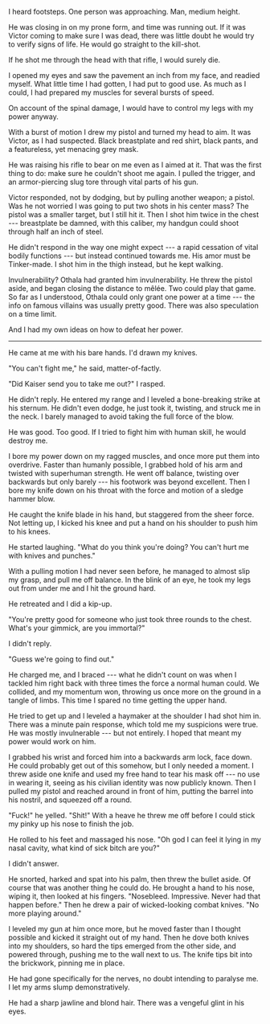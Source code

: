 I heard footsteps. One person was approaching. Man, medium height.

He was closing in on my prone form, and time was running out. If it was Victor coming to
make sure I was dead, there was little doubt he would try to verify signs of life. He would
go straight to the kill-shot.

If he shot me through the head with that rifle, I would surely die.

I opened my eyes and saw the pavement an inch from my face, and readied myself. What little time
I had gotten, I had put to good use. As much as I could, I had prepared my muscles for several bursts
of speed.

On account of the spinal damage, I would have to control my legs with my power anyway.

With a burst of motion I drew my pistol and turned my head to aim. It was Victor, as I had suspected.
Black breastplate and red shirt, black pants, and a featureless, yet menacing grey mask.

He was raising his rifle to bear on me even as I aimed at it. That was the first thing to do:
make sure he couldn't shoot me again. I pulled the trigger, and an armor-piercing slug tore through vital
parts of his gun.

Victor responded, not by dodging, but by pulling another weapon; a pistol. Was he not worried I was going to
put two shots in his center mass? The pistol was a smaller target, but I still hit it. Then I shot him
twice in the chest --- breastplate be damned, with this caliber, my handgun could shoot through half an inch of steel.

He didn't respond in the way one might expect --- a rapid cessation of vital bodily functions --- but
instead continued towards me. His amor must be Tinker-made. I shot him in the thigh instead, but he
kept walking.

Invulnerability? Othala had granted him invulnerability. He threw the pistol aside, and began closing
the distance to mêlée. Two could play that game. So far as I understood, Othala could only grant one
power at a time --- the info on famous villains was usually pretty good. There was also speculation on
a time limit.

And I had my own ideas on how to defeat her power.

----

He came at me with his bare hands. I'd drawn my knives.

"You can't fight me," he said, matter-of-factly.

"Did Kaiser send you to take me out?" I rasped.

He didn't reply. He entered my range and I leveled a bone-breaking strike at his sternum. He didn't even
dodge, he just took it, twisting, and struck me in the neck. I barely managed to avoid taking the full force
of the blow.

He was good. Too good. If I tried to fight him with human skill, he would destroy me.

I bore my power down on my ragged muscles, and once more put them into overdrive. Faster than humanly
possible, I grabbed hold of his arm and twisted with superhuman strength. He went off balance, twisting over
backwards but only barely --- his footwork was beyond excellent. Then I bore my knife down on his throat with
the force and motion of a sledge hammer blow.

He caught the knife blade in his hand, but staggered from the sheer force. Not letting up, I kicked his knee
and put a hand on his shoulder to push him to his knees.

He started laughing. "What do you think you're doing? You can't hurt me with knives and punches."

With a pulling motion I had never seen before, he managed to almost slip my grasp, and pull me off
balance. In the blink of an eye, he took my legs out from under me and I hit the ground hard.

He retreated and I did a kip-up.

"You're pretty good for someone who just took three rounds to the chest. What's your gimmick, are you
immortal?"

I didn't reply.

"Guess we're going to find out."

He charged me, and I braced --- what he didn't count on was when I tackled him right back with three times
the force a normal human could. We collided, and my momentum won, throwing us once more on the ground in a
tangle of limbs. This time I spared no time getting the upper hand.

He tried to get up and I leveled a haymaker at the shoulder I had shot him in. There was a minute pain response,
which told me my suspicions were true. He was mostly invulnerable --- but not entirely. I hoped that meant my
power would work on him.

I grabbed his wrist and forced him into a backwards arm lock, face down. He could probably get out of this somehow,
but I only needed a moment. I threw aside one knife and used my free hand to tear his mask off --- no use in
wearing it, seeing as his civilian identity was now publicly known. Then I pulled my pistol and reached around in front
of him, putting the barrel into his nostril, and squeezed off a round.

"Fuck!" he yelled. "Shit!" With a heave he threw me off before I could stick my pinky up his nose to finish
the job.

He rolled to his feet and massaged his nose. "Oh god I can feel it lying in my nasal cavity, what kind of
sick bitch are you?"

I didn't answer.

He snorted, harked and spat into his palm, then threw the bullet aside. Of course that was another thing he
could do. He brought a hand to his nose, wiping it, then looked at his fingers. "Nosebleed. Impressive. Never
had that happen before." Then he drew a pair of wicked-looking combat knives. "No more playing around."

I leveled my gun at him once more, but he moved faster than I thought possible and kicked it straight out
of my hand. Then he dove both knives into my shoulders, so hard the tips emerged from the other side,
and powered through, pushing me to the wall next to us. The knife tips bit into the brickwork, pinning me
in place.

He had gone specifically for the nerves, no doubt intending to paralyse me. I let my arms slump
demonstratively.

He had a sharp jawline and blond hair. There was a vengeful glint in his eyes.
